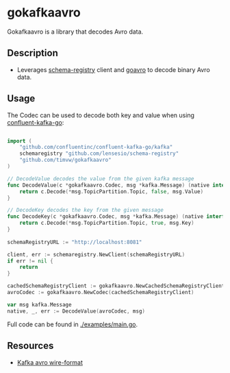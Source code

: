 # gokafkaavro

Gokafkaavro is a library that decodes Avro data.


## Description

* Leverages [schema-registry](https://github.com/lensesio/schema-registry) client and [goavro](https://github.com/linkedin/goavro) 
to decode binary Avro data.
 
## Usage

The Codec can be used to decode both key and value when using [confluent-kafka-go](https://github.com/confluentinc/confluent-kafka-go):


```go

import (
    "github.com/confluentinc/confluent-kafka-go/kafka"
	schemaregistry "github.com/lensesio/schema-registry"
    "github.com/timvw/gokafkaavro"
)

// DecodeValue decodes the value from the given kafka message
func DecodeValue(c *gokafkaavro.Codec, msg *kafka.Message) (native interface{}, newBuf []byte, err error) {
	return c.Decode(*msg.TopicPartition.Topic, false, msg.Value)
}

// DecodeKey decodes the key from the given message
func DecodeKey(c *gokafkaavro.Codec, msg *kafka.Message) (native interface{}, newBuf []byte, err error) {
	return c.Decode(*msg.TopicPartition.Topic, true, msg.Key)
}
	
schemaRegistryURL := "http://localhost:8081"

client, err := schemaregistry.NewClient(schemaRegistryURL)
if err != nil {
    return
}

cachedSchemaRegistryClient := gokafkaavro.NewCachedSchemaRegistryClient(client)
avroCodec := gokafkaavro.NewCodec(cachedSchemaRegistryClient)

var msg kafka.Message
native, _, err := DecodeValue(avroCodec, msg)
``` 

Full code can be found in [./examples/main.go](./examples/main.go).
 
 
 ## Resources
 * [Kafka avro wire-format](https://docs.confluent.io/current/schema-registry/serializer-formatter.html#wire-format)





